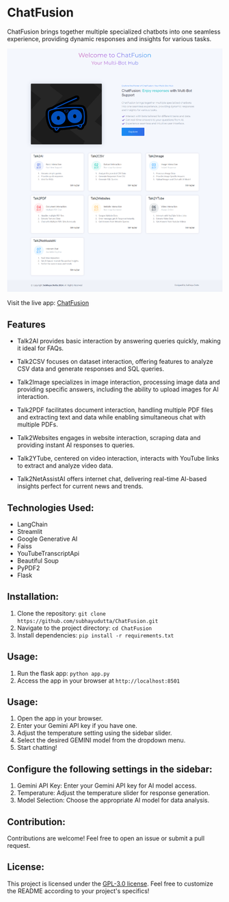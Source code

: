 # ChatFusion
ChatFusion brings together multiple specialized chatbots into one seamless experience, providing dynamic responses and insights for various tasks.

![ChatFusion Screenshot](./static/ChatFusion_screenshot.png)

Visit the live app: [ChatFusion](https://chat-fusion-rose.vercel.app/)

## Features

- Talk2AI provides basic interaction by answering queries quickly, making it ideal for FAQs. 

- Talk2CSV focuses on dataset interaction, offering features to analyze CSV data and generate responses and SQL queries.

- Talk2Image specializes in image interaction, processing image data and providing specific answers, including the ability to upload images for AI interaction. 

- Talk2PDF facilitates document interaction, handling multiple PDF files and extracting text and data while enabling simultaneous chat with multiple PDFs. 

- Talk2Websites engages in website interaction, scraping data and providing instant AI responses to queries. 

- Talk2YTube, centered on video interaction, interacts with YouTube links to extract and analyze video data. 

- Talk2NetAssistAI offers internet chat, delivering real-time AI-based insights perfect for current news and trends.

## Technologies Used:
- LangChain
- Streamlit
- Google Generative AI
- Faiss
- YouTubeTranscriptApi
- Beautiful Soup
- PyPDF2
- Flask

## Installation:
1. Clone the repository: `git clone https://github.com/subhayudutta/ChatFusion.git`
2. Navigate to the project directory: `cd ChatFusion`
3. Install dependencies: `pip install -r requirements.txt`

## Usage:
1. Run the flask app: `python app.py`
2. Access the app in your browser at `http://localhost:8501`

## Usage:
1. Open the app in your browser.
2. Enter your Gemini API key if you have one.
3. Adjust the temperature setting using the sidebar slider.
4. Select the desired GEMINI model from the dropdown menu.
5. Start chatting!

## Configure the following settings in the sidebar:
1. Gemini API Key: Enter your Gemini API key for AI model access.
2. Temperature: Adjust the temperature slider for response generation.
3. Model Selection: Choose the appropriate AI model for data analysis.

## Contribution:
Contributions are welcome! Feel free to open an issue or submit a pull request.

## License:
This project is licensed under the [GPL-3.0 license](LICENSE).
Feel free to customize the README according to your project's specifics!